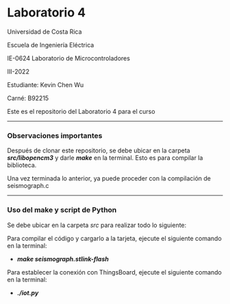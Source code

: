 # Laboratorio 4
Universidad de Costa Rica

Escuela de Ingeniería Eléctrica

IE-0624 Laboratorio de Microcontroladores

III-2022

Estudiante: Kevin Chen Wu

Carné: B92215

Este es el repositorio del Laboratorio 4 para el curso

---
### Observaciones importantes

Después de clonar este repositorio, se debe ubicar en la carpeta <em><strong>src/libopencm3</strong></em> y darle <strong><em>make</em></strong> en la terminal. Esto es para compilar la biblioteca.

Una vez terminada lo anterior, ya puede proceder con la compilación de seismograph.c

---
### Uso del make y script de Python

Se debe ubicar en la carpeta <em>src</em> para realizar todo lo siguiente:

Para compilar el código y cargarlo a la tarjeta, ejecute el siguiente comando en la terminal:
<ul>
<li><strong><em>make seismograph.stlink-flash</em></strong></li>
</ul>

Para establecer la conexión con ThingsBoard, ejecute el siguiente comando en la terminal:
<ul>
<li><strong><em>./iot.py</em></strong></li>
</ul>
